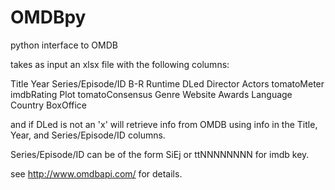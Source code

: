 # OMDBpy
python interface to OMDB

takes as input an xlsx file with the following columns:

   Title Year Series/Episode/ID B-R Runtime DLed Director Actors
   tomatoMeter imdbRating Plot tomatoConsensus Genre Website Awards
   Language Country BoxOffice

and if DLed is not an 'x' will retrieve info from OMDB using info in
the Title, Year, and Series/Episode/ID columns.

Series/Episode/ID can be of the form SiEj or ttNNNNNNNN for imdb key.

see http://www.omdbapi.com/ for details. 

